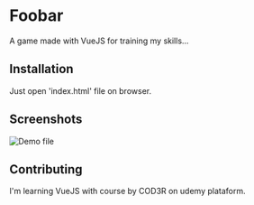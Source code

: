 # Foobar

A game made with VueJS for training my skills...

## Installation

Just open 'index.html' file on browser.

## Screenshots
![Demo file](https://raw.githubusercontent.com/Ianito/vuejs-game-of-monster/origin/demo.png)
## Contributing
I'm learning VueJS with course by COD3R on udemy plataform.

